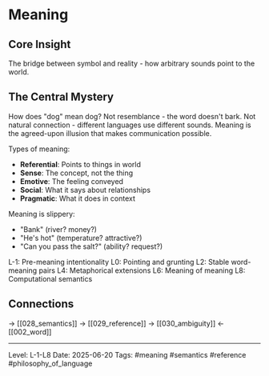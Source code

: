 # Meaning

## Core Insight
The bridge between symbol and reality - how arbitrary sounds point to the world.

## The Central Mystery

How does "dog" mean dog? Not resemblance - the word doesn't bark. Not natural connection - different languages use different sounds. Meaning is the agreed-upon illusion that makes communication possible.

Types of meaning:
- **Referential**: Points to things in world
- **Sense**: The concept, not the thing
- **Emotive**: The feeling conveyed
- **Social**: What it says about relationships
- **Pragmatic**: What it does in context

Meaning is slippery:
- "Bank" (river? money?)
- "He's hot" (temperature? attractive?)
- "Can you pass the salt?" (ability? request?)

L-1: Pre-meaning intentionality
L0: Pointing and grunting
L2: Stable word-meaning pairs
L4: Metaphorical extensions
L6: Meaning of meaning
L8: Computational semantics

## Connections
→ [[028_semantics]]
→ [[029_reference]]
→ [[030_ambiguity]]
← [[002_word]]

---
Level: L-1-L8
Date: 2025-06-20
Tags: #meaning #semantics #reference #philosophy_of_language